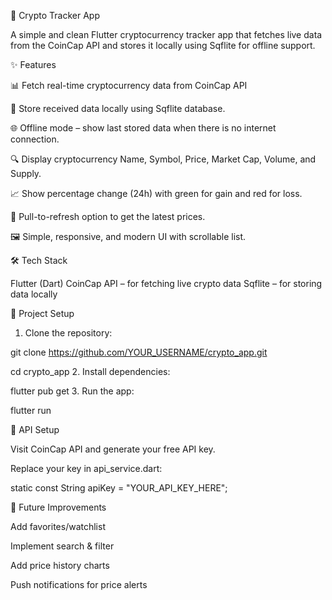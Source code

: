 
📱 Crypto Tracker App

A simple and clean Flutter cryptocurrency tracker app that fetches live data from the CoinCap API and stores it locally using Sqflite for offline support.

✨ Features

📊 Fetch real-time cryptocurrency data from CoinCap API

💾 Store received data locally using Sqflite database.

🌐 Offline mode – show last stored data when there is no internet connection.

🔍 Display cryptocurrency Name, Symbol, Price, Market Cap, Volume, and Supply.

📈 Show percentage change (24h) with green for gain and red for loss.

🔄 Pull-to-refresh option to get the latest prices.

🖼️ Simple, responsive, and modern UI with scrollable list.

🛠️ Tech Stack

Flutter (Dart)
CoinCap API – for fetching live crypto data
Sqflite – for storing data locally

📂 Project Setup

1. Clone the repository:
   
git clone https://github.com/YOUR_USERNAME/crypto_app.git

cd crypto_app
2. Install dependencies:

flutter pub get
3. Run the app:

flutter run

🔑 API Setup

Visit CoinCap API and generate your free API key.

Replace your key in api_service.dart:

  static const String apiKey = "YOUR_API_KEY_HERE";
  
🚀 Future Improvements

Add favorites/watchlist

Implement search & filter

Add price history charts

Push notifications for price alerts



